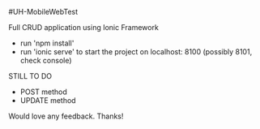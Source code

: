 #UH-MobileWebTest

Full CRUD application using Ionic Framework

- run 'npm install'
- run 'ionic serve' to start the project on localhost: 8100 (possibly 8101, check console)


STILL TO DO
- POST method
- UPDATE method

Would love any feedback. Thanks!